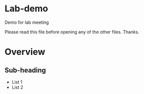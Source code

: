 # Lab-demo
Demo for lab meeting

Please read this file before opening any of the other files. Thanks.

# Overview

## Sub-heading
- List 1
- List 2
